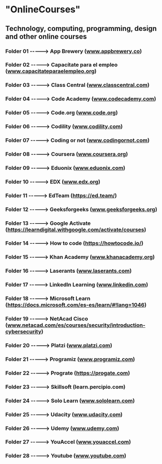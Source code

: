 # "OnlineCourses"
## Technology, computing, programming, design and other online courses
### Folder 01 -----> App Brewery (www.appbrewery.co)
### Folder 02 -----> Capacítate para el empleo (www.capacitateparaelempleo.org)
### Folder 03 -----> Class Central (www.classcentral.com)
### Folder 04 -----> Code Academy (www.codecademy.com)
### Folder 05 -----> Code.org (www.code.org)
### Folder 06 -----> Codility (www.codility.com)
### Folder 07 -----> Coding or not (www.codingornot.com)
### Folder 08 -----> Coursera (www.coursera.org)
### Folder 09 -----> Eduonix (www.eduonix.com)
### Folder 10 -----> EDX (www.edx.org)
### Folder 11 -----> EdTeam (https://ed.team/)
### Folder 12 -----> Geeksforgeeks (www.geeksforgeeks.org)
### Folder 13 -----> Google Activate (https://learndigital.withgoogle.com/activate/courses)
### Folder 14 -----> How to code (https://howtocode.io/)
### Folder 15 -----> Khan Academy (www.khanacademy.org)
### Folder 16 -----> Laserants (www.laserants.com)
### Folder 17 -----> LinkedIn Learning (www.linkedin.com)
### Folder 18 -----> Microsoft Learn (https://docs.microsoft.com/es-es/learn/#!lang=1046)
### Folder 19 -----> NetAcad Cisco (www.netacad.com/es/courses/security/introduction-cybersecurity)
### Folder 20 -----> Platzi (www.platzi.com)
### Folder 21 -----> Programiz (www.programiz.com)
### Folder 22 -----> Prograte (https://progate.com)
### Folder 23 -----> Skillsoft (learn.percipio.com)
### Folder 24 -----> Solo Learn (www.sololearn.com)
### Folder 25 -----> Udacity (www.udacity.com)
### Folder 26 -----> Udemy (www.udemy.com)
### Folder 27 -----> YouAccel (www.youaccel.com)
### Folder 28 -----> Youtube (www.youtube.com)